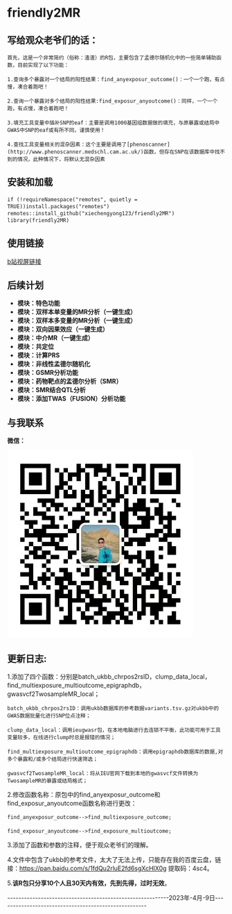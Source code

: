 # friendly2MR

## **写给观众老爷们的话：**

    首先，这是一个非常简约（俗称：渣渣）的R包，主要包含了孟德尔随机化中的一些简单辅助函数，目前实现了以下功能：

    1.查询多个暴露对一个结局的阳性结果：find_anyexposur_outcome()：一个一个跑，有点慢，凑合着跑吧！

    2.查询一个暴露对多个结局的阳性结果:find_exposur_anyoutcome()：同样，一个一个跑，有点慢，凑合着跑吧！

    3.填充工具变量中插补SNP的eaf：主要是调用1000基因组数据做的填充，与原暴露或结局中GWAS中SNP的eaf或有所不同，谨慎使用！

    4.查找工具变量相关的混杂因素：这个主要是调用了[phenoscanner](http://www.phenoscanner.medschl.cam.ac.uk/)函数，但存在SNP在该数据库中找不到的情况，此种情况下，将默认无混杂因素

## 安装和加载

```
if (!requireNamespace("remotes", quietly = TRUE))install.packages("remotes")
remotes::install_github("xiechengyong123/friendly2MR")
library(friendly2MR)
```


## 使用链接

[b站视屏链接](https://www.bilibili.com/video/BV1Lk4y1h7j8/?spm_id_from=333.999.0.0&vd_source=559aa6843f51710f9b5e95a85661a0f3)

## 后续计划

* **模块：特色功能**
* **模块：双样本单变量的MR分析（一键生成）**
* **模块：双样本多变量的MR分析（一键生成）**
* **模块：双向因果效应（一键生成）**
* **模块：中介MR（一键生成）**
* **模块：共定位**
* **模块：计算PRS**
* **模块：非线性孟德尔随机化**
* **模块：GSMR分析功能**
* **模块：药物靶点的孟德尔分析（SMR）**
* **模块：SMR结合QTL分析**
* **模块：添加TWAS（FUSION）分析功能**

## 与我联系

**微信：**

![1679155331649](https://github.com/xiechengyong123/friendly2MR/blob/main/%E5%BE%AE%E4%BF%A1%E5%9B%BE%E7%89%87_20230319000148.jpg)

## 更新日志:

1.添加了四个函数：分别是batch_ukbb_chrpos2rsID，clump_data_local，find_multiexposure_multioutcome_epigraphdb，gwasvcf2TwosampleMR_local；

    batch_ukbb_chrpos2rsID：调用ukbb数据库的参考数据variants.tsv.gz对ukbb中的GWAS数据批量化进行SNP位点注释；

    clump_data_local：调用ieugwasr包，在本地电脑进行去连锁不平衡，此功能可用于工具变量较多，在线进行clump时总是报错的情况；

    find_multiexposure_multioutcome_epigraphdb：调用epigraphdb数据库的数据,对多个暴露和/或多个结局进行快速筛选；

    gwasvcf2TwosampleMR_local：将从IEU官网下载到本地的gwasvcf文件转换为TwosampleMR的暴露或结局格式；

2.修改函数名称：原包中的find_anyexposur_outcome和find_exposur_anyoutcome函数名称进行更改：

    find_anyexposur_outcome-->find_multiexposure_outcome;

    find_exposur_anyoutcome-->find_exposure_multioutcome;

3.添加了函数和参数的注释，便于观众老爷们的理解。

4.文件中包含了ukbb的参考文件，太大了无法上传，只能存在我的百度云盘，链接：https://pan.baidu.com/s/1fdQu2rluE2fd6sgXcHIX0g
提取码：4sc4。

5.**该R包只分享10个人且30天内有效，先到先得，过时无效**。

----------------------------------------------------------2023年-4月-9日-----------------------------------------------------

